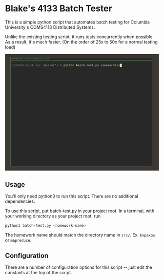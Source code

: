 # Blake's 4133 Batch Tester

This is a simple python script that automates batch testing for Columbia University's COMS4113 Distributed Systems.

Unlike the existing testing script, it runs tests concurrently when possible. As a result, it's much faster. (On the order of 25x to 50x for a normal testing load)

![Demo Gif](https://raw.githubusercontent.com/blake116th/4113-batch-tester/main/demo.gif)


## Usage

You'll only need python3 to run this script. There are no additional dependencies.

To use this script, put batch-test.py in your project root. In a terminal, with your working directory as your project root, run

``` sh
python3 batch-test.py <homework-name>
```

The homework name should match the directory name in `src/`. Ex: `kvpaxos` or `mapreduce`.

## Configuration

There are a number of configuration options for this script -- just edit the constants at the top of the script.
